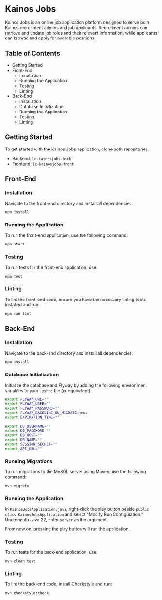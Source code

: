 # Kainos Jobs

Kainos Jobs is an online job application platform designed to serve both Kainos recruitment admins and job applicants. Recruitment admins can retrieve and update job roles and their relevant information, while applicants can browse and apply for available positions.

## Table of Contents

- Getting Started
- Front-End
    - Installation
    - Running the Application
    - Testing
    - Linting
- Back-End
    - Installation
    - Database Initialization
    - Running the Application
    - Testing
    - Linting

## Getting Started

To get started with the Kainos Jobs application, clone both repositories:

- Backend: `lc-kainosjobs-back`
- Frontend: `lc-kainosjobs-front`

## Front-End

### Installation

Navigate to the front-end directory and install all dependencies:

```bash
npm install
```

### Running the Application

To run the front-end application, use the following command:

```bash
npm start
```

### Testing

To run tests for the front-end application, use:

```bash
npm test
```

### Linting

To lint the front-end code, ensure you have the necessary linting tools installed and run:

```bash
npm run lint
```

## Back-End

### Installation

Navigate to the back-end directory and install all dependencies:

```bash
npm install
```

### Database Initialization

Initialize the database and Flyway by adding the following environment variables to your `.zshrc` file (or equivalent):

```bash
export FLYWAY_URL=""
export FLYWAY_USER=""
export FLYWAY_PASSWORD=""
export FLYWAY_BASELINE_ON_MIGRATE=true
export EXPIRATION_TIME=""

export DB_USERNAME=""
export DB_PASSWORD=""
export DB_HOST=""
export DB_NAME=""
export SESSION_SECRET=""
export API_URL=""
```

### Running Migrations

To run migrations to the MySQL server using Maven, use the following command:

```bash
mvn migrate
```

### Running the Application

In `KainosJobsApplication.java`, right-click the play button beside `public class KainosJobsApplication` and select "Modify Run Configuration." Underneath Java 22, enter `server` as the argument.

From now on, pressing the play button will run the application.

### Testing

To run tests for the back-end application, use:

```bash
mvn clean test
```

### Linting

To lint the back-end code, install Checkstyle and run:

```bash
mvn checkstyle:check
```
